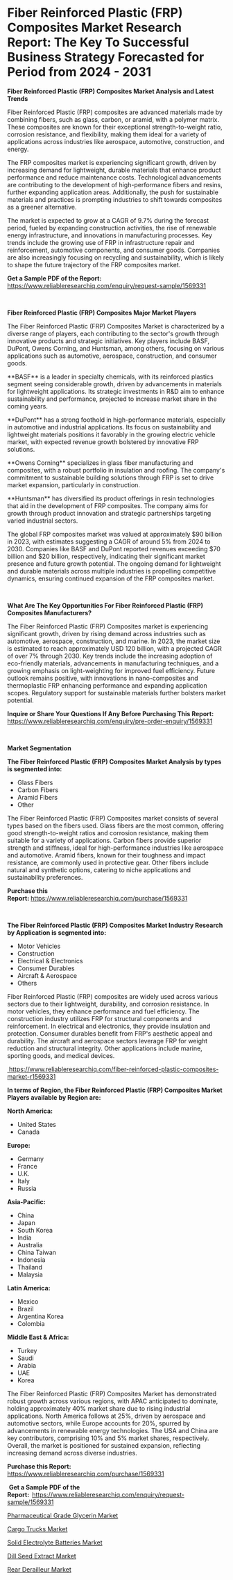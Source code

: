 <p><h1>Fiber Reinforced Plastic (FRP) Composites Market Research Report: The Key To Successful Business Strategy Forecasted for Period from 2024 - 2031</h1></p><p><strong>Fiber Reinforced Plastic (FRP) Composites Market Analysis and Latest Trends</strong></p>
<p><p>Fiber Reinforced Plastic (FRP) composites are advanced materials made by combining fibers, such as glass, carbon, or aramid, with a polymer matrix. These composites are known for their exceptional strength-to-weight ratio, corrosion resistance, and flexibility, making them ideal for a variety of applications across industries like aerospace, automotive, construction, and energy.</p><p>The FRP composites market is experiencing significant growth, driven by increasing demand for lightweight, durable materials that enhance product performance and reduce maintenance costs. Technological advancements are contributing to the development of high-performance fibers and resins, further expanding application areas. Additionally, the push for sustainable materials and practices is prompting industries to shift towards composites as a greener alternative.</p><p>The market is expected to grow at a CAGR of 9.7% during the forecast period, fueled by expanding construction activities, the rise of renewable energy infrastructure, and innovations in manufacturing processes. Key trends include the growing use of FRP in infrastructure repair and reinforcement, automotive components, and consumer goods. Companies are also increasingly focusing on recycling and sustainability, which is likely to shape the future trajectory of the FRP composites market.</p></p>
<p><strong>Get a Sample PDF of the Report:&nbsp;</strong> <a href="https://www.reliableresearchiq.com/enquiry/request-sample/1569331?utm_campaign=1738&utm_medium=2&utm_source=Github&utm_content=ia&utm_term=14102024&utm_id=fiber-reinforced-plastic-frp-composites">https://www.reliableresearchiq.com/enquiry/request-sample/1569331</a></p>
<p>&nbsp;</p>
<p><strong>Fiber Reinforced Plastic (FRP) Composites Major Market Players</strong></p>
<p><p>The Fiber Reinforced Plastic (FRP) Composites Market is characterized by a diverse range of players, each contributing to the sector's growth through innovative products and strategic initiatives. Key players include BASF, DuPont, Owens Corning, and Huntsman, among others, focusing on various applications such as automotive, aerospace, construction, and consumer goods.</p><p>**BASF** is a leader in specialty chemicals, with its reinforced plastics segment seeing considerable growth, driven by advancements in materials for lightweight applications. Its strategic investments in R&D aim to enhance sustainability and performance, projected to increase market share in the coming years.</p><p>**DuPont** has a strong foothold in high-performance materials, especially in automotive and industrial applications. Its focus on sustainability and lightweight materials positions it favorably in the growing electric vehicle market, with expected revenue growth bolstered by innovative FRP solutions.</p><p>**Owens Corning** specializes in glass fiber manufacturing and composites, with a robust portfolio in insulation and roofing. The company's commitment to sustainable building solutions through FRP is set to drive market expansion, particularly in construction.</p><p>**Huntsman** has diversified its product offerings in resin technologies that aid in the development of FRP composites. The company aims for growth through product innovation and strategic partnerships targeting varied industrial sectors.</p><p>The global FRP composites market was valued at approximately $90 billion in 2023, with estimates suggesting a CAGR of around 5% from 2024 to 2030. Companies like BASF and DuPont reported revenues exceeding $70 billion and $20 billion, respectively, indicating their significant market presence and future growth potential. The ongoing demand for lightweight and durable materials across multiple industries is propelling competitive dynamics, ensuring continued expansion of the FRP composites market.</p></p>
<p>&nbsp;</p>
<p><strong>What Are The Key Opportunities For Fiber Reinforced Plastic (FRP) Composites Manufacturers?</strong></p>
<p><p>The Fiber Reinforced Plastic (FRP) Composites market is experiencing significant growth, driven by rising demand across industries such as automotive, aerospace, construction, and marine. In 2023, the market size is estimated to reach approximately USD 120 billion, with a projected CAGR of over 7% through 2030. Key trends include the increasing adoption of eco-friendly materials, advancements in manufacturing techniques, and a growing emphasis on light-weighting for improved fuel efficiency. Future outlook remains positive, with innovations in nano-composites and thermoplastic FRP enhancing performance and expanding application scopes. Regulatory support for sustainable materials further bolsters market potential.</p></p>
<p><strong>Inquire or Share Your Questions If Any Before Purchasing This Report:</strong> <a href="https://www.reliableresearchiq.com/enquiry/pre-order-enquiry/1569331?utm_campaign=1738&utm_medium=2&utm_source=Github&utm_content=ia&utm_term=14102024&utm_id=fiber-reinforced-plastic-frp-composites">https://www.reliableresearchiq.com/enquiry/pre-order-enquiry/1569331</a></p>
<p>&nbsp;</p>
<p><strong>Market Segmentation</strong></p>
<p><strong>The Fiber Reinforced Plastic (FRP) Composites Market Analysis by types is segmented into:</strong></p>
<p><ul><li>Glass Fibers</li><li>Carbon Fibers</li><li>Aramid Fibers</li><li>Other</li></ul></p>
<p><p>The Fiber Reinforced Plastic (FRP) Composites market consists of several types based on the fibers used. Glass fibers are the most common, offering good strength-to-weight ratios and corrosion resistance, making them suitable for a variety of applications. Carbon fibers provide superior strength and stiffness, ideal for high-performance industries like aerospace and automotive. Aramid fibers, known for their toughness and impact resistance, are commonly used in protective gear. Other fibers include natural and synthetic options, catering to niche applications and sustainability preferences.</p></p>
<p><strong>Purchase this Report:&nbsp;</strong><a href="https://www.reliableresearchiq.com/purchase/1569331?utm_campaign=1738&utm_medium=2&utm_source=Github&utm_content=ia&utm_term=14102024&utm_id=fiber-reinforced-plastic-frp-composites">https://www.reliableresearchiq.com/purchase/1569331</a></p>
<p>&nbsp;</p>
<p><strong>The Fiber Reinforced Plastic (FRP) Composites Market Industry Research by Application is segmented into:</strong></p>
<p><ul><li>Motor Vehicles</li><li>Construction</li><li>Electrical & Electronics</li><li>Consumer Durables</li><li>Aircraft & Aerospace</li><li>Others</li></ul></p>
<p><p>Fiber Reinforced Plastic (FRP) composites are widely used across various sectors due to their lightweight, durability, and corrosion resistance. In motor vehicles, they enhance performance and fuel efficiency. The construction industry utilizes FRP for structural components and reinforcement. In electrical and electronics, they provide insulation and protection. Consumer durables benefit from FRP's aesthetic appeal and durability. The aircraft and aerospace sectors leverage FRP for weight reduction and structural integrity. Other applications include marine, sporting goods, and medical devices.</p></p>
<p><a href="https://www.reliableresearchiq.com/fiber-reinforced-plastic-composites-market-r1569331?utm_campaign=1738&utm_medium=2&utm_source=Github&utm_content=ia&utm_term=14102024&utm_id=fiber-reinforced-plastic-frp-composites">&nbsp;https://www.reliableresearchiq.com/fiber-reinforced-plastic-composites-market-r1569331</a></p>
<p><strong>In terms of Region, the Fiber Reinforced Plastic (FRP) Composites Market Players available by Region are:</strong></p>
<p>
    <p> <strong> North America: </strong>
        <ul>
            <li>United States</li>
            <li>Canada</li>
        </ul>
        </p> 
    <p> <strong> Europe: </strong>
        <ul>
            <li>Germany</li>
            <li>France</li>
            <li>U.K.</li>
            <li>Italy</li>
            <li>Russia</li>
        </ul>
        </p> 
    <p> <strong> Asia-Pacific: </strong>
        <ul>
            <li>China</li>
            <li>Japan</li>
            <li>South Korea</li>
            <li>India</li>
            <li>Australia</li>
            <li>China Taiwan</li>
            <li>Indonesia</li>
            <li>Thailand</li>
            <li>Malaysia</li>
        </ul>
        </p> 
    <p> <strong> Latin America: </strong>
        <ul>
            <li>Mexico</li>
            <li>Brazil</li>
            <li>Argentina Korea</li>
            <li>Colombia</li>
        </ul>
        </p> 
    <p> <strong> Middle East & Africa: </strong>
        <ul>
            <li>Turkey</li>
            <li>Saudi</li>
            <li>Arabia</li>
            <li>UAE</li>
            <li>Korea</li>
        </ul>
    </p>
    </p>
<p><p>The Fiber Reinforced Plastic (FRP) Composites Market has demonstrated robust growth across various regions, with APAC anticipated to dominate, holding approximately 40% market share due to rising industrial applications. North America follows at 25%, driven by aerospace and automotive sectors, while Europe accounts for 20%, spurred by advancements in renewable energy technologies. The USA and China are key contributors, comprising 10% and 5% market shares, respectively. Overall, the market is positioned for sustained expansion, reflecting increasing demand across diverse industries.</p></p>
<p><strong>Purchase this Report: </strong><a href="https://www.reliableresearchiq.com/purchase/1569331?utm_campaign=1738&utm_medium=2&utm_source=Github&utm_content=ia&utm_term=14102024&utm_id=fiber-reinforced-plastic-frp-composites">https://www.reliableresearchiq.com/purchase/1569331</a></p>
<p>&nbsp;<strong>Get a Sample PDF of the Report:&nbsp;&nbsp;</strong><a href="https://www.reliableresearchiq.com/enquiry/request-sample/1569331?utm_campaign=1738&utm_medium=2&utm_source=Github&utm_content=ia&utm_term=14102024&utm_id=fiber-reinforced-plastic-frp-composites">https://www.reliableresearchiq.com/enquiry/request-sample/1569331</a></p>
<p><strong></strong></p>
<p><p><a href="https://www.linkedin.com/pulse/global-pharmaceutical-grade-glycerin-market-pulse-trends-kxjxe?utm_campaign=1738&utm_medium=2&utm_source=Github&utm_content=ia&utm_term=14102024&utm_id=fiber-reinforced-plastic-frp-composites">Pharmaceutical Grade Glycerin Market</a></p><p><a href="https://www.linkedin.com/pulse/global-perspectives-cargo-trucks-market-trends-forecast-bt4ye?utm_campaign=1738&utm_medium=2&utm_source=Github&utm_content=ia&utm_term=14102024&utm_id=fiber-reinforced-plastic-frp-composites">Cargo Trucks Market</a></p><p><a href="https://www.linkedin.com/pulse/solid-electrolyte-batteries-market-global-insights-sales-trends-syvoe?trk=public_post_embed_feed-article-content&utm_campaign=1738&utm_medium=2&utm_source=Github&utm_content=ia&utm_term=14102024&utm_id=fiber-reinforced-plastic-frp-composites">Solid Electrolyte Batteries Market</a></p><p><a href="https://www.linkedin.com/pulse/dill-seed-extract-market-revolution-size-share-emerging-prrfe?utm_campaign=1738&utm_medium=2&utm_source=Github&utm_content=ia&utm_term=14102024&utm_id=fiber-reinforced-plastic-frp-composites">Dill Seed Extract Market</a></p><p><a href="https://www.linkedin.com/pulse/rear-derailleur-market-global-share-ranking-overall-sales-fds5e?utm_campaign=1738&utm_medium=2&utm_source=Github&utm_content=ia&utm_term=14102024&utm_id=fiber-reinforced-plastic-frp-composites">Rear Derailleur Market</a></p></p>